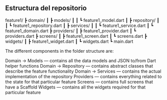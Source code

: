 ## Estructura del repositorio
feature1/
┣ domain/
┃ ┣ models/
┃ ┃ ┗ feature1_model.dart
┃ ┣ repository/
┃ ┃ ┗ feature1_repository.dart
┃ ┣ services/
┃ ┃ ┗ feature1_service.dart
┃ ┗ feature1_domain.dart
┣ providers/
┃ ┣ feature1_provider.dart
┃ ┗ providers.dart
┣ screens/
┃ ┣ feature1_screen.dart
┃ ┗ screens.dart
┣ widgets/
┃ ┣ feature1_widget.dart
┃ ┗ widgets.dart
┗ main.dart

The different components in the folder structure are:

Domain → Models — contains all the data models and JSON to/from Dart helper functions
Domain → Repository — contains abstract classes that describe the feature functionality
Domain → Services — contains the actual implementation of the repository
Providers — contains everything related to the state for that particular feature
Screens — contains full screens that have a Scaffold
Widgets — contains all the widgets required for that particular feature